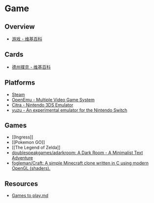 # Game

## Overview

- [游戏 - 维基百科](https://zh.wikipedia.org/wiki/%E6%B8%B8%E6%88%8F)

## Cards

- [德州撲克 - 维基百科](https://zh.wikipedia.org/wiki/%E5%BE%B7%E5%B7%9E%E6%92%B2%E5%85%8B)

## Platforms

- [Steam](http://store.steampowered.com/)
- [OpenEmu - Multiple Video Game System](http://openemu.org/)
- [Citra - Nintendo 3DS Emulator](https://citra-emu.org/)
- [yuzu - An experimental emulator for the Nintendo Switch](https://yuzu-emu.org/)

## Games

- [[Ingress]]
- [[Pokemon GO]]
- [[The Legend of Zelda]]
- [doublespeakgames/adarkroom: A Dark Room - A Minimalist Text Adventure](https://github.com/doublespeakgames/adarkroom)
- [fogleman/Craft: A simple Minecraft clone written in C using modern OpenGL (shaders).](https://github.com/fogleman/Craft)

## Resources

- [Games to play.md](https://gist.github.com/idealhack/b5d03cdd6e1e901c8195399abac36be7)
